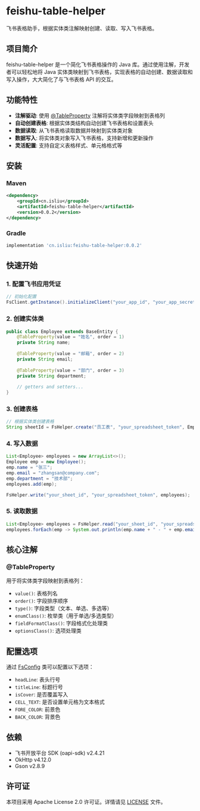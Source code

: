 # feishu-table-helper

飞书表格助手，根据实体类注解映射创建、读取、写入飞书表格。

## 项目简介

feishu-table-helper 是一个简化飞书表格操作的 Java 库。通过使用注解，开发者可以轻松地将 Java 实体类映射到飞书表格，实现表格的自动创建、数据读取和写入操作，大大简化了与飞书表格 API 的交互。

## 功能特性

- **注解驱动**: 使用 [@TableProperty](file://../src/main/java/cn/isliu/core/annotation/TableProperty.java#L15-L71) 注解将实体类字段映射到表格列
- **自动创建表格**: 根据实体类结构自动创建飞书表格和设置表头
- **数据读取**: 从飞书表格读取数据并映射到实体类对象
- **数据写入**: 将实体类对象写入飞书表格，支持新增和更新操作
- **灵活配置**: 支持自定义表格样式、单元格格式等

## 安装

### Maven

```xml
<dependency>
    <groupId>cn.isliu</groupId>
    <artifactId>feishu-table-helper</artifactId>
    <version>0.0.2</version>
</dependency>
```

### Gradle

```gradle
implementation 'cn.isliu:feishu-table-helper:0.0.2'
```

## 快速开始

### 1. 配置飞书应用凭证

```java
// 初始化配置
FsClient.getInstance().initializeClient("your_app_id", "your_app_secret");
```

### 2. 创建实体类

```java
public class Employee extends BaseEntity {
    @TableProperty(value = "姓名", order = 1)
    private String name;
    
    @TableProperty(value = "邮箱", order = 2)
    private String email;
    
    @TableProperty(value = "部门", order = 3)
    private String department;
    
    // getters and setters...
}
```

### 3. 创建表格

```java
// 根据实体类创建表格
String sheetId = FsHelper.create("员工表", "your_spreadsheet_token", Employee.class);
```

### 4. 写入数据

```java
List<Employee> employees = new ArrayList<>();
Employee emp = new Employee();
emp.name = "张三";
emp.email = "zhangsan@company.com";
emp.department = "技术部";
employees.add(emp);

FsHelper.write("your_sheet_id", "your_spreadsheet_token", employees);
```

### 5. 读取数据

```java
List<Employee> employees = FsHelper.read("your_sheet_id", "your_spreadsheet_token", Employee.class);
employees.forEach(emp -> System.out.println(emp.name + " - " + emp.email));
```

## 核心注解

### @TableProperty

用于将实体类字段映射到表格列：

- `value()`: 表格列名
- `order()`: 字段排序顺序
- `type()`: 字段类型（文本、单选、多选等）
- `enumClass()`: 枚举类（用于单选/多选类型）
- `fieldFormatClass()`: 字段格式化处理类
- `optionsClass()`: 选项处理类

## 配置选项

通过 [FsConfig](file://../src/main/java/cn/isliu/core/config/FsConfig.java#L5-L55) 类可以配置以下选项：

- `headLine`: 表头行号
- `titleLine`: 标题行号
- `isCover`: 是否覆盖写入
- `CELL_TEXT`: 是否设置单元格为文本格式
- `FORE_COLOR`: 前景色
- `BACK_COLOR`: 背景色

## 依赖

- 飞书开放平台 SDK (oapi-sdk) v2.4.21
- OkHttp v4.12.0
- Gson v2.8.9

## 许可证

本项目采用 Apache License 2.0 许可证。详情请见 [LICENSE](LICENSE) 文件。